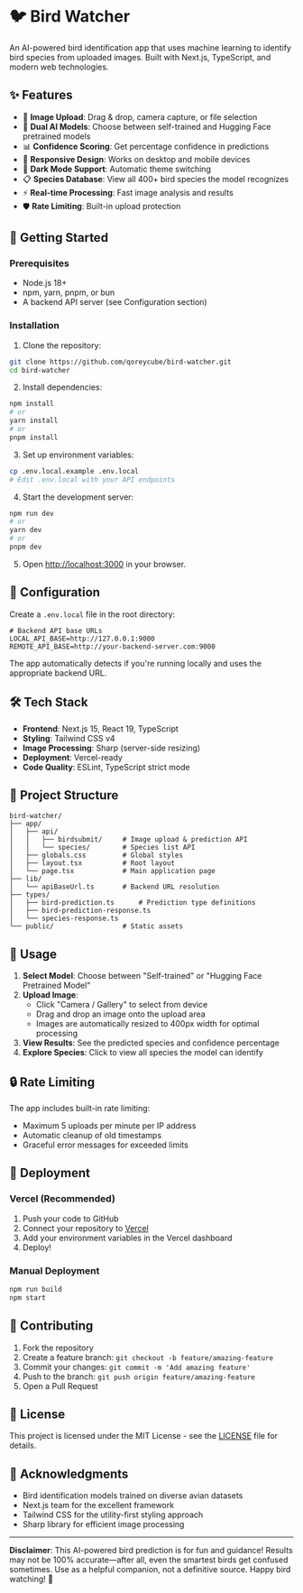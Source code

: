 # 🐦 Bird Watcher

An AI-powered bird identification app that uses machine learning to identify bird species from uploaded images. Built with Next.js, TypeScript, and modern web technologies.

## ✨ Features

- 📸 **Image Upload**: Drag & drop, camera capture, or file selection
- 🤖 **Dual AI Models**: Choose between self-trained and Hugging Face pretrained models
- 📊 **Confidence Scoring**: Get percentage confidence in predictions
- 📱 **Responsive Design**: Works on desktop and mobile devices
- 🎨 **Dark Mode Support**: Automatic theme switching
- 📋 **Species Database**: View all 400+ bird species the model recognizes
- ⚡ **Real-time Processing**: Fast image analysis and results
- 🛡️ **Rate Limiting**: Built-in upload protection

## 🚀 Getting Started

### Prerequisites

- Node.js 18+ 
- npm, yarn, pnpm, or bun
- A backend API server (see Configuration section)

### Installation

1. Clone the repository:
```bash
git clone https://github.com/qoreycube/bird-watcher.git
cd bird-watcher
```

2. Install dependencies:
```bash
npm install
# or
yarn install
# or
pnpm install
```

3. Set up environment variables:
```bash
cp .env.local.example .env.local
# Edit .env.local with your API endpoints
```

4. Start the development server:
```bash
npm run dev
# or
yarn dev
# or
pnpm dev
```

5. Open [http://localhost:3000](http://localhost:3000) in your browser.

## 🔧 Configuration

Create a `.env.local` file in the root directory:

```env
# Backend API base URLs
LOCAL_API_BASE=http://127.0.0.1:9000
REMOTE_API_BASE=http://your-backend-server.com:9000
```

The app automatically detects if you're running locally and uses the appropriate backend URL.

## 🛠️ Tech Stack

- **Frontend**: Next.js 15, React 19, TypeScript
- **Styling**: Tailwind CSS v4
- **Image Processing**: Sharp (server-side resizing)
- **Deployment**: Vercel-ready
- **Code Quality**: ESLint, TypeScript strict mode

## 📁 Project Structure

```
bird-watcher/
├── app/
│   ├── api/
│   │   ├── birdsubmit/     # Image upload & prediction API
│   │   └── species/        # Species list API
│   ├── globals.css         # Global styles
│   ├── layout.tsx          # Root layout
│   └── page.tsx            # Main application page
├── lib/
│   └── apiBaseUrl.ts       # Backend URL resolution
├── types/
│   ├── bird-prediction.ts      # Prediction type definitions
│   ├── bird-prediction-response.ts
│   └── species-response.ts
└── public/                 # Static assets
```

## 🎯 Usage

1. **Select Model**: Choose between "Self-trained" or "Hugging Face Pretrained Model"
2. **Upload Image**: 
   - Click "Camera / Gallery" to select from device
   - Drag and drop an image onto the upload area
   - Images are automatically resized to 400px width for optimal processing
3. **View Results**: See the predicted species and confidence percentage
4. **Explore Species**: Click to view all species the model can identify

## 🔒 Rate Limiting

The app includes built-in rate limiting:
- Maximum 5 uploads per minute per IP address
- Automatic cleanup of old timestamps
- Graceful error messages for exceeded limits

## 🚀 Deployment

### Vercel (Recommended)

1. Push your code to GitHub
2. Connect your repository to [Vercel](https://vercel.com)
3. Add your environment variables in the Vercel dashboard
4. Deploy!

### Manual Deployment

```bash
npm run build
npm start
```

## 🤝 Contributing

1. Fork the repository
2. Create a feature branch: `git checkout -b feature/amazing-feature`
3. Commit your changes: `git commit -m 'Add amazing feature'`
4. Push to the branch: `git push origin feature/amazing-feature`
5. Open a Pull Request

## 📄 License

This project is licensed under the MIT License - see the [LICENSE](LICENSE) file for details.

## 🙏 Acknowledgments

- Bird identification models trained on diverse avian datasets
- Next.js team for the excellent framework
- Tailwind CSS for the utility-first styling approach
- Sharp library for efficient image processing

---

**Disclaimer**: This AI-powered bird prediction is for fun and guidance! Results may not be 100% accurate—after all, even the smartest birds get confused sometimes. Use as a helpful companion, not a definitive source. Happy bird watching! 🦅
